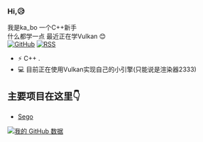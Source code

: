 ### Hi,😥
我是ka_bo 一个C++新手  
什么都学一点 最近正在学Vulkan 😊  
[![GitHub](https://img.shields.io/badge/dynamic/json?logo=github&label=GitHub&labelColor=495867&color=495867&query=%24.data.totalSubs&url=https%3A%2F%2Fapi.spencerwoo.com%2Fsubstats%2F%3Fsource%3Dgithub%26queryKey%3Dhayschan&style=flat-square)](https://github.com/hayschan)
[![RSS](https://img.shields.io/badge/dynamic/json?logo=rss&logoColor=white&label=RSS&labelColor=95B8D1&color=95B8D1&query=%24.data.totalSubs&url=https%3A%2F%2Fapi.spencerwoo.com%2Fsubstats%2F%3Fsource%3Dfeedly%257Cinoreader%257CfeedsPub%26queryKey%3Dhttps://haysc.tech/feed.xml&style=flat-square)](https://haysc.tech/)

- ⚡ C++ .
- 💻 目前正在使用Vulkan实现自己的小引擎(只能说是渲染器2333)
## 主要项目在这里👇
- [Sego](https://github.com/kabosusang/Sego)


[![我的 GitHub 数据](https://github-readme-stats.vercel.app/api?username=kabosusang)]()
